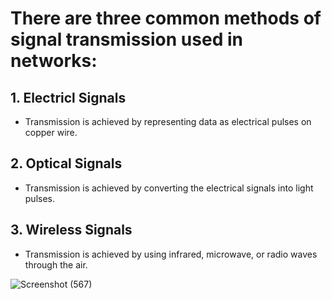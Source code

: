 # There are three common methods of signal transmission used in networks: 

## 1. Electricl Signals

- Transmission is achieved by representing data as electrical pulses on copper wire.

## 2. Optical Signals

- Transmission is achieved by converting the electrical signals into light pulses.

## 3. Wireless Signals 

- Transmission is achieved by using infrared, microwave, or radio waves through the air.




![Screenshot (567)](https://user-images.githubusercontent.com/63872951/166095872-5ed0ebff-8d60-4191-9c47-e43ecac16476.png)
